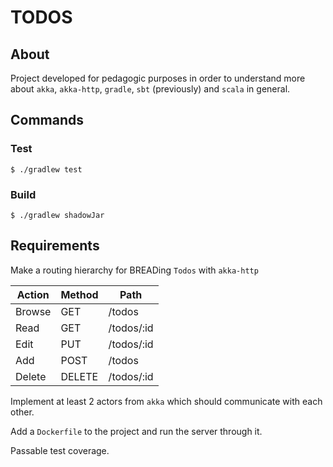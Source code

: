 # TODOS

## About

Project developed for pedagogic purposes in order to understand more about `akka`, `akka-http`, `gradle`, `sbt` (previously) and `scala` in general.

## Commands

### Test

`$ ./gradlew test`

### Build

`$ ./gradlew shadowJar`

## Requirements

Make a routing hierarchy for BREADing `Todos` with `akka-http`

| Action | Method | Path       |
|--------|--------|------------|
| Browse | GET    | /todos     |
| Read   | GET    | /todos/:id |
| Edit   | PUT    | /todos/:id |
| Add    | POST   | /todos     |
| Delete | DELETE | /todos/:id |

Implement at least 2 actors from `akka` which should communicate with each other.

Add a `Dockerfile` to the project and run the server through it.

Passable test coverage.